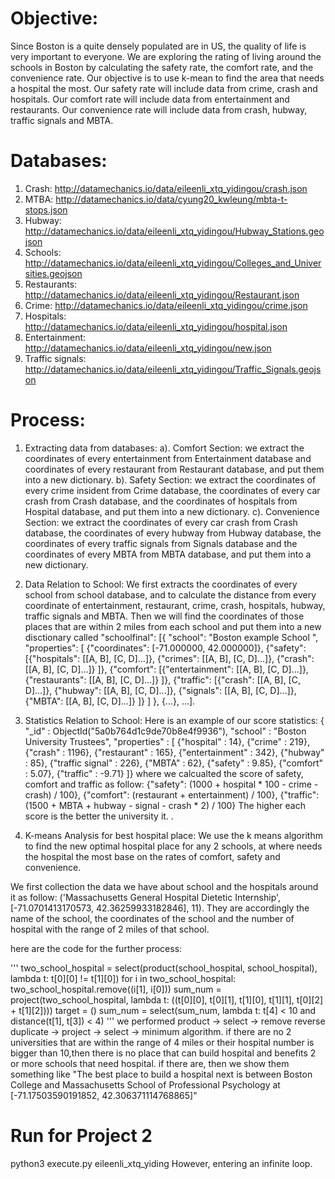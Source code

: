 # Objective:
 Since Boston is a quite densely populated are in US, the quality of life is very important to everyone. We are exploring the rating of living around the schools in Boston by calculating the safety rate, the comfort rate, and the convenience rate. Our objective is to use k-mean to find the area that needs a hospital the most. Our safety rate will include data from crime, crash and hospitals. Our comfort rate will include data from entertainment and restaurants. Our convenience rate will include data from crash, hubway, traffic signals and MBTA. 

# Databases:
1. Crash: http://datamechanics.io/data/eileenli_xtq_yidingou/crash.json
2. MTBA: http://datamechanics.io/data/cyung20_kwleung/mbta-t-stops.json
3. Hubway: http://datamechanics.io/data/eileenli_xtq_yidingou/Hubway_Stations.geojson
4. Schools: http://datamechanics.io/data/eileenli_xtq_yidingou/Colleges_and_Universities.geojson
5. Restaurants: http://datamechanics.io/data/eileenli_xtq_yidingou/Restaurant.json
6. Crime: http://datamechanics.io/data/eileenli_xtq_yidingou/crime.json
7. Hospitals: http://datamechanics.io/data/eileenli_xtq_yidingou/hospital.json
8. Entertainment: http://datamechanics.io/data/eileenli_xtq_yidingou/new.json
9. Traffic signals: http://datamechanics.io/data/eileenli_xtq_yidingou/Traffic_Signals.geojson

# Process:
1. Extracting data from databases:
a). Comfort Section: we extract the coordinates of every entertainment from Entertainment database and coordinates of every restaurant from Restaurant database, and put them into a new dictionary.
b). Safety Section: we extract the coordinates of every crime insident from Crime database, the coordinates of every car crash from Crash database, and the coordinates of hospitals from Hospital database, and put them into a new dictionary.
c). Convenience Section: we extract the coordinates of every car crash from Crash database, the coordinates of every hubway from Hubway database, the coordinates of every traffic signals from Signals database and the coordinates of every MBTA from MBTA database, and put them into a new dictionary.

2.	Data Relation to School:
We first extracts the coordinates of every school from school database, and to calculate the distance from every coordinate of entertainment, restaurant, crime, crash, hospitals, hubway, traffic signals and MBTA. Then we will find the coordinates of those places that are within 2 miles from each school and put them into a new disctionary called "schoolfinal":
		[{  "school": "Boston example School ",
            "properties": [
                {"coordinates": [-71.000000, 42.000000]},
                {"safety": [{"hospitals": [[A, B], [C, D]...]},
               				{"crimes": [[A, B], [C, D]...]},
               				{"crash": [[A, B], [C, D]...]}
               				]},
               	{"comfort": [{"entertainment": [[A, B], [C, D]...]},
               				{"restaurants": [[A, B], [C, D]...]}
               				]},
               	{"traffic": [{"crash": [[A, B], [C, D]...]},
               				{"hubway": [[A, B], [C, D]...]},
               				{"signals": [[A, B], [C, D]...]},
               				{"MBTA": [[A, B], [C, D]...]}
               				]}
               ]
        },
        {...}, ...].

3.	Statistics Relation to School:
	Here is an example of our score statistics:
	{
	"_id" : ObjectId("5a0b764d1c9de70b8e4f9936"),
	"school" : "Boston University Trustees",
	"properties" : [
		{"hospital" : 14},
		{"crime" : 219},
		{"crash" : 1196},
		{"restaurant" : 165},
		{"entertainment" : 342},
		{"hubway" : 85},
		{"traffic signal" : 226},
		{"MBTA" : 62},
		{"safety" : 9.85},
		{"comfort" : 5.07},
		{"traffic" : -9.71}
	]}
	where we calcualted the score of safety, comfort and traffic as follow:
	            {"safety": (1000 + hospital * 100 - crime - crash) / 100},
                {"comfort": (restaurant + entertainment) / 100},
                {"traffic": (1500 + MBTA + hubway - signal - crash * 2) / 100}
   	The higher each score is the better the university it.
.
4. K-means Analysis for best hospital place:
We use the k means algorithm to find the new optimal hospital place for any 2 schools, at where needs the hospital the most base on the rates of comfort, safety and convenience. 

We first collection the data we have about school and the hospitals around it as follow: ('Massachusetts General Hospital Dietetic Internship', [-71.0701413170573, 42.36259933182846], 11). They are accordingly the name of the school, the coordinates of the school and the number of hospital with the range of 2 miles of that school.

here are the code for the further process:

'''
        two_school_hospital = select(product(school_hospital, school_hospital), lambda t: t[0][0] != t[1][0])
        for i in two_school_hospital:
            two_school_hospital.remove((i[1], i[0]))
        sum_num = project(two_school_hospital, lambda t: ((t[0][0], t[0][1], t[1][0], t[1][1], t[0][2] + t[1][2])))
        target = ()
        sum_num = select(sum_num, lambda t: t[4] < 10 and distance(t[1], t[3]) < 4)
'''
we performed product -> select -> remove reverse duplicate -> project -> select -> minimum algorithm.
if there are no 2 universities that are within the range of 4 miles or their hospital number is bigger than 10,then there is no place that can build hospital and benefits 2 or more schools that need hospital. if there are, then we show them something like "The best place to build a hospital next is between Boston College and Massachusetts School of Professional Psychology at [-71.17503590191852, 42.306371114768865]"


# Run for Project 2
python3 execute.py eileenli_xtq_yiding
However, entering an infinite loop.

 
